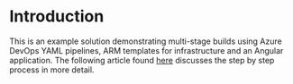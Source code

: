 # Introduction 
This is an example solution demonstrating multi-stage builds using Azure DevOps YAML pipelines, ARM templates for infrastructure and an Angular application. The following article found [here](https://joeblogs.technology/2020/07/multi-stage-pipelines-and-yaml-for-continuous-delivery-azure-devops/) discusses the step by step process in more detail.